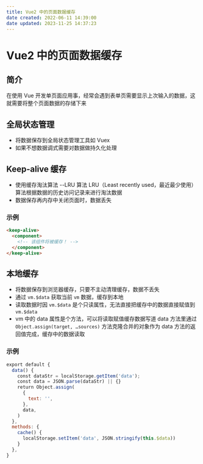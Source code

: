 ```yaml
---
title: Vue2 中的页面数据缓存
date created: 2022-06-11 14:39:00
date updated: 2023-11-25 14:37:23
---
```


# Vue2 中的页面数据缓存

## 简介

在使用 Vue 开发单页面应用事，经常会遇到表单页需要显示上次输入的数据，这就需要将整个页面数据的存储下来

## 全局状态管理

- 将数据保存到全局状态管理工具如 Vuex
- 如果不想数据调式需要对数据做持久化处理

## Keep-alive 缓存

- 使用缓存淘汰算法 --LRU 算法 LRU（Least recently used，最近最少使用）算法根据数据的历史访问记录来进行淘汰数据
- 数据保存再内存中关闭页面时，数据丢失

### 示例

```html
<keep-alive>
  <component>
    <!-- 该组件将被缓存！ -->
  </component>
</keep-alive>
```

## 本地缓存

- 将数据保存到浏览器缓存，只要不主动清理缓存，数据不丢失
- 通过 `vm.$data` 获取当前 `vm` 数据，缓存到本地
- 读取数据时因 `vm.$data` 是个只读属性，无法直接把缓存中的数据直接赋值到 `vm.$data`
- vm 中的 data 属性是个方法，可以将读取赋值缓存数据写道 data 方法里通过 `Object.assign(target, …sources)` 方法克隆合并的对象作为 data 方法的返回值完成，缓存中的数据读取

### 示例

```javascript
export default {
  data() {
    const dataStr = localStorage.getItem('data');
    const data = JSON.parse(dataStr) || {}
    return Object.assign(
      {
        text: '',
      },
      data,
    )
  },
  methods: {
    cache() {
      localStorage.setItem('data', JSON.stringify(this.$data))
    }
  },
}
```
